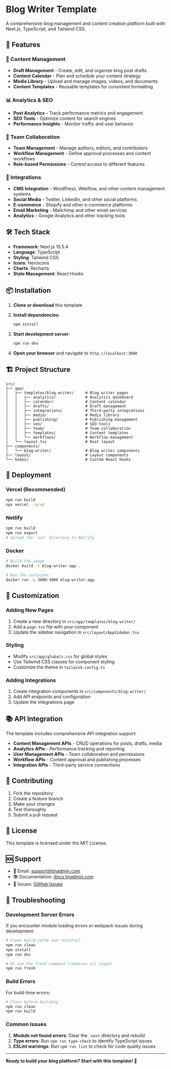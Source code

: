 # Blog Writer Template

A comprehensive blog management and content creation platform built with Next.js, TypeScript, and Tailwind CSS.

## 🚀 Features

### 📝 Content Management
- **Draft Management** - Create, edit, and organize blog post drafts
- **Content Calendar** - Plan and schedule your content strategy
- **Media Library** - Upload and manage images, videos, and documents
- **Content Templates** - Reusable templates for consistent formatting

### 📊 Analytics & SEO
- **Post Analytics** - Track performance metrics and engagement
- **SEO Tools** - Optimize content for search engines
- **Performance Insights** - Monitor traffic and user behavior

### 👥 Team Collaboration
- **Team Management** - Manage authors, editors, and contributors
- **Workflow Management** - Define approval processes and content workflows
- **Role-based Permissions** - Control access to different features

### 🔗 Integrations
- **CMS Integration** - WordPress, Webflow, and other content management systems
- **Social Media** - Twitter, LinkedIn, and other social platforms
- **E-commerce** - Shopify and other e-commerce platforms
- **Email Marketing** - Mailchimp and other email services
- **Analytics** - Google Analytics and other tracking tools

## 🛠️ Tech Stack

- **Framework**: Next.js 15.5.4
- **Language**: TypeScript
- **Styling**: Tailwind CSS
- **Icons**: Heroicons
- **Charts**: Recharts
- **State Management**: React Hooks

## 📦 Installation

1. **Clone or download** this template
2. **Install dependencies**:
   ```bash
   npm install
   ```

3. **Start development server**:
   ```bash
   npm run dev
   ```

4. **Open your browser** and navigate to `http://localhost:3000`

## 🏗️ Project Structure

```
src/
├── app/
│   ├── templates/blog-writer/     # Blog writer pages
│   │   ├── analytics/             # Analytics dashboard
│   │   ├── calendar/              # Content calendar
│   │   ├── drafts/                # Draft management
│   │   ├── integrations/          # Third-party integrations
│   │   ├── media/                 # Media library
│   │   ├── publishing/            # Publishing management
│   │   ├── seo/                   # SEO tools
│   │   ├── team/                  # Team collaboration
│   │   ├── templates/             # Content templates
│   │   └── workflows/             # Workflow management
│   └── layout.tsx                 # Root layout
├── components/
│   └── blog-writer/               # Blog writer components
├── layout/                        # Layout components
└── hooks/                         # Custom React hooks
```

## 🚀 Deployment

### Vercel (Recommended)
```bash
npm run build
npx vercel --prod
```

### Netlify
```bash
npm run build
npm run export
# Upload the 'out' directory to Netlify
```

### Docker
```bash
# Build the image
docker build -t blog-writer-app .

# Run the container
docker run -p 3000:3000 blog-writer-app
```

## 🔧 Customization

### Adding New Pages
1. Create a new directory in `src/app/templates/blog-writer/`
2. Add a `page.tsx` file with your component
3. Update the sidebar navigation in `src/layout/AppSidebar.tsx`

### Styling
- Modify `src/app/globals.css` for global styles
- Use Tailwind CSS classes for component styling
- Customize the theme in `tailwind.config.ts`

### Adding Integrations
1. Create integration components in `src/components/blog-writer/`
2. Add API endpoints and configuration
3. Update the integrations page

## 📚 API Integration

The template includes comprehensive API integration support:

- **Content Management APIs** - CRUD operations for posts, drafts, media
- **Analytics APIs** - Performance tracking and reporting
- **User Management APIs** - Team collaboration and permissions
- **Workflow APIs** - Content approval and publishing processes
- **Integration APIs** - Third-party service connections

## 🤝 Contributing

1. Fork the repository
2. Create a feature branch
3. Make your changes
4. Test thoroughly
5. Submit a pull request

## 📄 License

This template is licensed under the MIT License.

## 🆘 Support

- 📧 Email: support@tinadmin.com
- 📚 Documentation: [docs.tinadmin.com](https://docs.tinadmin.com)
- 🐛 Issues: [GitHub Issues](https://github.com/tinadmin/tinadmin/issues)

## 🔧 Troubleshooting

### Development Server Errors

If you encounter module loading errors or webpack issues during development:

```bash
# Clean build cache and reinstall
npm run clean
npm install
npm run dev

# Or use the fresh command (combines all steps)
npm run fresh
```

### Build Errors

For build-time errors:

```bash
# Clean before building
npm run clean
npm run build
```

### Common Issues

1. **Module not found errors**: Clear the `.next` directory and rebuild
2. **Type errors**: Run `npm run type-check` to identify TypeScript issues
3. **ESLint warnings**: Run `npm run lint` to check for code quality issues

---

**Ready to build your blog platform? Start with this template! 🚀**